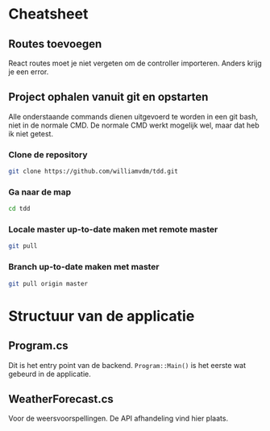# Cheatsheet
## Routes toevoegen
React routes moet je niet vergeten om de controller importeren. Anders krijg je een error.

## Project ophalen vanuit git en opstarten
Alle onderstaande commands dienen uitgevoerd te worden in een git bash, niet in de normale CMD. De normale CMD werkt mogelijk wel, maar dat heb ik niet getest.

### Clone de repository
```bash
git clone https://github.com/williamvdm/tdd.git
```

### Ga naar de map
```bash
cd tdd
```

### Locale master up-to-date maken met remote master
```bash
git pull
```

### Branch up-to-date maken met master
```bash
git pull origin master
```

# Structuur van de applicatie
## Program.cs
Dit is het entry point van de backend. `Program::Main()` is het eerste wat gebeurd in de applicatie.

## WeatherForecast.cs
Voor de weersvoorspellingen. De API afhandeling vind hier plaats.
